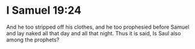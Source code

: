 # I Samuel 19:24

And he too stripped off his clothes, and he too prophesied before Samuel and lay naked all that day and all that night. Thus it is said, Is Saul also among the prophets?

